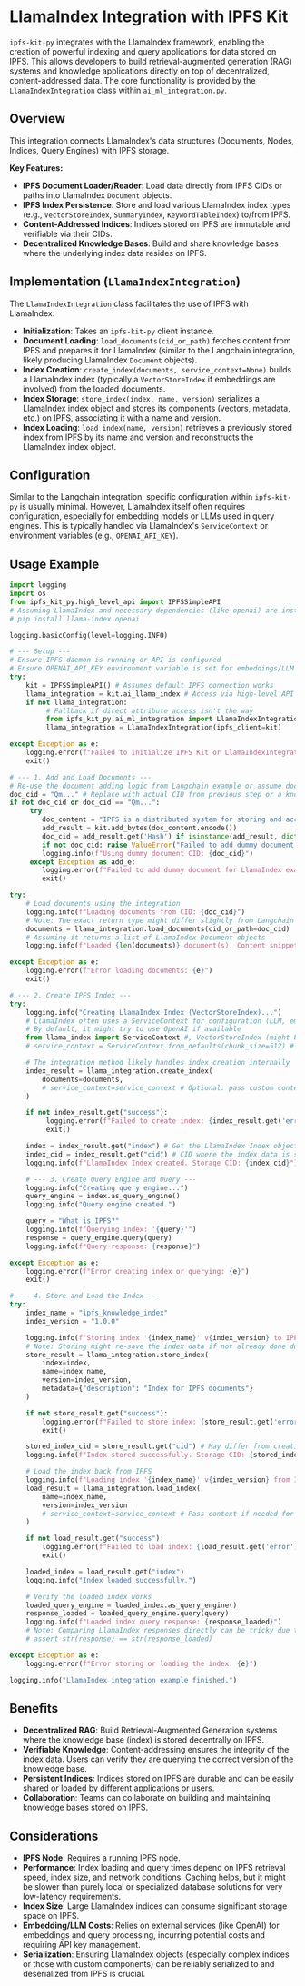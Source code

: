 # LlamaIndex Integration with IPFS Kit

`ipfs-kit-py` integrates with the LlamaIndex framework, enabling the creation of powerful indexing and query applications for data stored on IPFS. This allows developers to build retrieval-augmented generation (RAG) systems and knowledge applications directly on top of decentralized, content-addressed data. The core functionality is provided by the `LlamaIndexIntegration` class within `ai_ml_integration.py`.

## Overview

This integration connects LlamaIndex's data structures (Documents, Nodes, Indices, Query Engines) with IPFS storage.

**Key Features:**

*   **IPFS Document Loader/Reader**: Load data directly from IPFS CIDs or paths into LlamaIndex `Document` objects.
*   **IPFS Index Persistence**: Store and load various LlamaIndex index types (e.g., `VectorStoreIndex`, `SummaryIndex`, `KeywordTableIndex`) to/from IPFS.
*   **Content-Addressed Indices**: Indices stored on IPFS are immutable and verifiable via their CIDs.
*   **Decentralized Knowledge Bases**: Build and share knowledge bases where the underlying index data resides on IPFS.

## Implementation (`LlamaIndexIntegration`)

The `LlamaIndexIntegration` class facilitates the use of IPFS with LlamaIndex:

*   **Initialization**: Takes an `ipfs-kit-py` client instance.
*   **Document Loading**: `load_documents(cid_or_path)` fetches content from IPFS and prepares it for LlamaIndex (similar to the Langchain integration, likely producing LlamaIndex `Document` objects).
*   **Index Creation**: `create_index(documents, service_context=None)` builds a LlamaIndex index (typically a `VectorStoreIndex` if embeddings are involved) from the loaded documents.
*   **Index Storage**: `store_index(index, name, version)` serializes a LlamaIndex index object and stores its components (vectors, metadata, etc.) on IPFS, associating it with a name and version.
*   **Index Loading**: `load_index(name, version)` retrieves a previously stored index from IPFS by its name and version and reconstructs the LlamaIndex index object.

## Configuration

Similar to the Langchain integration, specific configuration within `ipfs-kit-py` is usually minimal. However, LlamaIndex itself often requires configuration, especially for embedding models or LLMs used in query engines. This is typically handled via LlamaIndex's `ServiceContext` or environment variables (e.g., `OPENAI_API_KEY`).

## Usage Example

```python
import logging
import os
from ipfs_kit_py.high_level_api import IPFSSimpleAPI
# Assuming LlamaIndex and necessary dependencies (like openai) are installed
# pip install llama-index openai

logging.basicConfig(level=logging.INFO)

# --- Setup ---
# Ensure IPFS daemon is running or API is configured
# Ensure OPENAI_API_KEY environment variable is set for embeddings/LLM
try:
    kit = IPFSSimpleAPI() # Assumes default IPFS connection works
    llama_integration = kit.ai_llama_index # Access via high-level API attribute
    if not llama_integration:
         # Fallback if direct attribute access isn't the way
         from ipfs_kit_py.ai_ml_integration import LlamaIndexIntegration
         llama_integration = LlamaIndexIntegration(ipfs_client=kit)

except Exception as e:
    logging.error(f"Failed to initialize IPFS Kit or LlamaIndexIntegration: {e}")
    exit()

# --- 1. Add and Load Documents ---
# Re-use the document adding logic from Langchain example or assume doc_cid exists
doc_cid = "Qm..." # Replace with actual CID from previous step or a known CID
if not doc_cid or doc_cid == "Qm...":
     try:
        doc_content = "IPFS is a distributed system for storing and accessing files, websites, applications, and data."
        add_result = kit.add_bytes(doc_content.encode())
        doc_cid = add_result.get('Hash') if isinstance(add_result, dict) else None
        if not doc_cid: raise ValueError("Failed to add dummy document.")
        logging.info(f"Using dummy document CID: {doc_cid}")
     except Exception as add_e:
        logging.error(f"Failed to add dummy document for LlamaIndex example: {add_e}")
        exit()

try:
    # Load documents using the integration
    logging.info(f"Loading documents from CID: {doc_cid}")
    # Note: The exact return type might differ slightly from Langchain's loader
    documents = llama_integration.load_documents(cid_or_path=doc_cid)
    # Assuming it returns a list of LlamaIndex Document objects
    logging.info(f"Loaded {len(documents)} document(s). Content snippet: '{documents[0].get_content()[:50]}...'")

except Exception as e:
    logging.error(f"Error loading documents: {e}")
    exit()

# --- 2. Create IPFS Index ---
try:
    logging.info("Creating LlamaIndex Index (VectorStoreIndex)...")
    # LlamaIndex often uses a ServiceContext for configuration (LLM, embeddings)
    # By default, it might try to use OpenAI if available
    from llama_index import ServiceContext #, VectorStoreIndex (might be created internally)
    # service_context = ServiceContext.from_defaults(chunk_size=512) # Example customization

    # The integration method likely handles index creation internally
    index_result = llama_integration.create_index(
        documents=documents,
        # service_context=service_context # Optional: pass custom context
    )

    if not index_result.get("success"):
         logging.error(f"Failed to create index: {index_result.get('error')}")
         exit()

    index = index_result.get("index") # Get the LlamaIndex Index object
    index_cid = index_result.get("cid") # CID where the index data is stored on IPFS
    logging.info(f"LlamaIndex Index created. Storage CID: {index_cid}")

    # --- 3. Create Query Engine and Query ---
    logging.info("Creating query engine...")
    query_engine = index.as_query_engine()
    logging.info("Query engine created.")

    query = "What is IPFS?"
    logging.info(f"Querying index: '{query}'")
    response = query_engine.query(query)
    logging.info(f"Query response: {response}")

except Exception as e:
    logging.error(f"Error creating index or querying: {e}")
    exit()

# --- 4. Store and Load the Index ---
try:
    index_name = "ipfs_knowledge_index"
    index_version = "1.0.0"

    logging.info(f"Storing index '{index_name}' v{index_version} to IPFS...")
    # Note: Storing might re-save the index data if not already done during creation
    store_result = llama_integration.store_index(
        index=index,
        name=index_name,
        version=index_version,
        metadata={"description": "Index for IPFS documents"}
    )

    if not store_result.get("success"):
        logging.error(f"Failed to store index: {store_result.get('error')}")
        exit()

    stored_index_cid = store_result.get("cid") # May differ from creation CID if re-saved
    logging.info(f"Index stored successfully. Storage CID: {stored_index_cid}")

    # Load the index back from IPFS
    logging.info(f"Loading index '{index_name}' v{index_version} from IPFS...")
    load_result = llama_integration.load_index(
        name=index_name,
        version=index_version
        # service_context=service_context # Pass context if needed for loading
    )

    if not load_result.get("success"):
        logging.error(f"Failed to load index: {load_result.get('error')}")
        exit()

    loaded_index = load_result.get("index")
    logging.info("Index loaded successfully.")

    # Verify the loaded index works
    loaded_query_engine = loaded_index.as_query_engine()
    response_loaded = loaded_query_engine.query(query)
    logging.info(f"Loaded index query response: {response_loaded}")
    # Note: Comparing LlamaIndex responses directly can be tricky due to potential variations
    # assert str(response) == str(response_loaded)

except Exception as e:
    logging.error(f"Error storing or loading the index: {e}")

logging.info("LlamaIndex integration example finished.")
```

## Benefits

*   **Decentralized RAG**: Build Retrieval-Augmented Generation systems where the knowledge base (index) is stored decentrally on IPFS.
*   **Verifiable Knowledge**: Content-addressing ensures the integrity of the index data. Users can verify they are querying the correct version of the knowledge base.
*   **Persistent Indices**: Indices stored on IPFS are durable and can be easily shared or loaded by different applications or users.
*   **Collaboration**: Teams can collaborate on building and maintaining knowledge bases stored on IPFS.

## Considerations

*   **IPFS Node**: Requires a running IPFS node.
*   **Performance**: Index loading and query times depend on IPFS retrieval speed, index size, and network conditions. Caching helps, but it might be slower than purely local or specialized database solutions for very low-latency requirements.
*   **Index Size**: Large LlamaIndex indices can consume significant storage space on IPFS.
*   **Embedding/LLM Costs**: Relies on external services (like OpenAI) for embeddings and query processing, incurring potential costs and requiring API key management.
*   **Serialization**: Ensuring LlamaIndex objects (especially complex indices or those with custom components) can be reliably serialized to and deserialized from IPFS is crucial.
